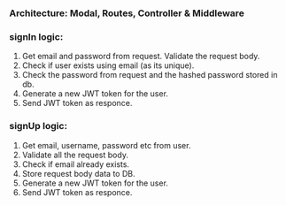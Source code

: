 ### Architecture: Modal, Routes, Controller & Middleware

### signIn logic:
1) Get email and password from request. Validate the request body.
2) Check if user exists using email (as its unique).
3) Check the password from request and the hashed password stored in db.
4) Generate a new JWT token for the user.
5) Send JWT token as responce.

### signUp logic: 
1) Get email, username, password etc from user.
2) Validate all the request body.
3) Check if email already exists.
4) Store request body data to DB.
5) Generate a new JWT token for the user.
6) Send JWT token as responce.